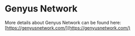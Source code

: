 # Genyus Network

More details about Genyus Network can be found here: [https://genyusnetwork.com/](https://genyusnetwork.com/)